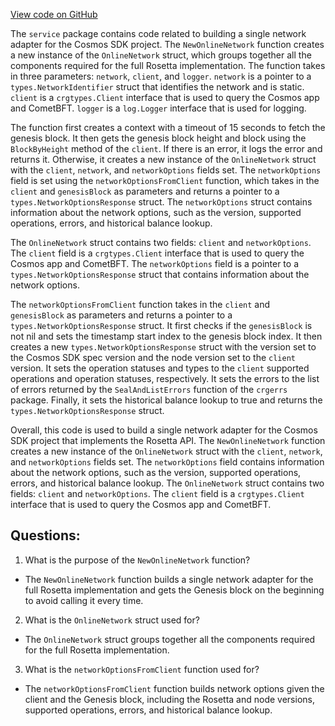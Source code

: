 [View code on GitHub](https://github.com/cosmos/cosmos-sdk.git/tools/rosetta/lib/internal/service/online.go)

The `service` package contains code related to building a single network adapter for the Cosmos SDK project. The `NewOnlineNetwork` function creates a new instance of the `OnlineNetwork` struct, which groups together all the components required for the full Rosetta implementation. The function takes in three parameters: `network`, `client`, and `logger`. `network` is a pointer to a `types.NetworkIdentifier` struct that identifies the network and is static. `client` is a `crgtypes.Client` interface that is used to query the Cosmos app and CometBFT. `logger` is a `log.Logger` interface that is used for logging.

The function first creates a context with a timeout of 15 seconds to fetch the genesis block. It then gets the genesis block height and block using the `BlockByHeight` method of the `client`. If there is an error, it logs the error and returns it. Otherwise, it creates a new instance of the `OnlineNetwork` struct with the `client`, `network`, and `networkOptions` fields set. The `networkOptions` field is set using the `networkOptionsFromClient` function, which takes in the `client` and `genesisBlock` as parameters and returns a pointer to a `types.NetworkOptionsResponse` struct. The `networkOptions` struct contains information about the network options, such as the version, supported operations, errors, and historical balance lookup.

The `OnlineNetwork` struct contains two fields: `client` and `networkOptions`. The `client` field is a `crgtypes.Client` interface that is used to query the Cosmos app and CometBFT. The `networkOptions` field is a pointer to a `types.NetworkOptionsResponse` struct that contains information about the network options.

The `networkOptionsFromClient` function takes in the `client` and `genesisBlock` as parameters and returns a pointer to a `types.NetworkOptionsResponse` struct. It first checks if the `genesisBlock` is not nil and sets the timestamp start index to the genesis block index. It then creates a new `types.NetworkOptionsResponse` struct with the version set to the Cosmos SDK spec version and the node version set to the `client` version. It sets the operation statuses and types to the `client` supported operations and operation statuses, respectively. It sets the errors to the list of errors returned by the `SealAndListErrors` function of the `crgerrs` package. Finally, it sets the historical balance lookup to true and returns the `types.NetworkOptionsResponse` struct.

Overall, this code is used to build a single network adapter for the Cosmos SDK project that implements the Rosetta API. The `NewOnlineNetwork` function creates a new instance of the `OnlineNetwork` struct with the `client`, `network`, and `networkOptions` fields set. The `networkOptions` field contains information about the network options, such as the version, supported operations, errors, and historical balance lookup. The `OnlineNetwork` struct contains two fields: `client` and `networkOptions`. The `client` field is a `crgtypes.Client` interface that is used to query the Cosmos app and CometBFT.
## Questions: 
 1. What is the purpose of the `NewOnlineNetwork` function?
- The `NewOnlineNetwork` function builds a single network adapter for the full Rosetta implementation and gets the Genesis block on the beginning to avoid calling it every time.

2. What is the `OnlineNetwork` struct used for?
- The `OnlineNetwork` struct groups together all the components required for the full Rosetta implementation.

3. What is the `networkOptionsFromClient` function used for?
- The `networkOptionsFromClient` function builds network options given the client and the Genesis block, including the Rosetta and node versions, supported operations, errors, and historical balance lookup.